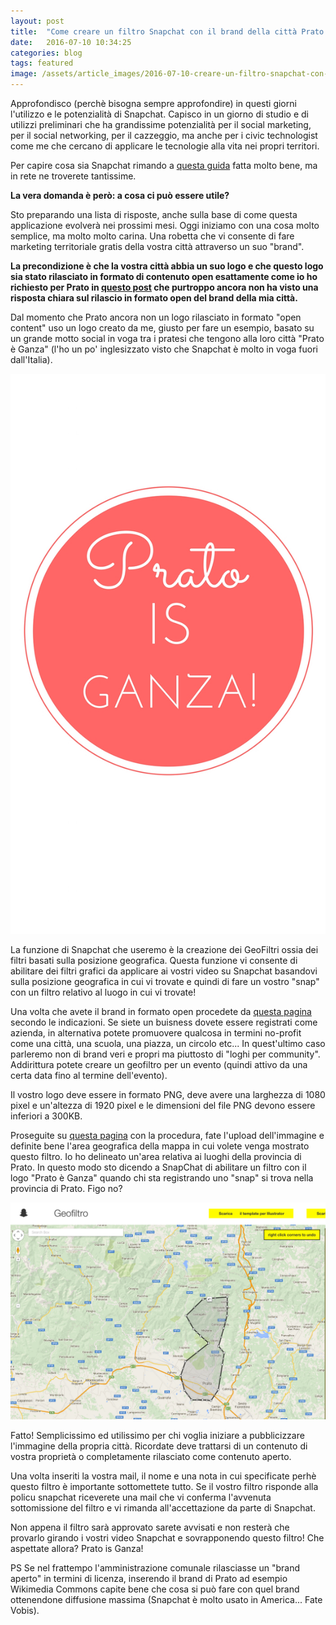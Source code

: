 ```yaml
---
layout: post
title:  "Come creare un filtro Snapchat con il brand della città Prato is Ganza"
date:   2016-07-10 10:34:25
categories: blog
tags: featured
image: /assets/article_images/2016-07-10-creare-un-filtro-snapchat-con-il-logo-brand-della-tua-citta/3.jpg
---
```


Approfondisco (perchè bisogna sempre approfondire) in questi giorni l'utilizzo e le potenzialità di Snapchat. Capisco in un giorno di studio e di utilizzi preliminari che ha grandissime potenzialità per il social marketing, per il social networking, per il cazzeggio, ma anche per i civic technologist come me che cercano di applicare le tecnologie alla vita nei propri territori.

Per capire cosa sia Snapchat rimando a [questa guida](http://it.wikihow.com/Usare-Snapchat) fatta molto bene, ma in rete ne troverete tantissime.

**La vera domanda è però: a cosa ci può essere utile?**

Sto preparando una lista di risposte, anche sulla base di come questa applicazione evolverà nei prossimi mesi. Oggi iniziamo con una cosa molto semplice, ma molto molto carina. Una robetta che vi consente di fare marketing territoriale gratis della vostra città attraverso un suo "brand".

**La precondizione è che la vostra città abbia un suo logo e che questo logo sia stato rilasciato in formato di contenuto open esattamente come io ho richiesto per Prato in [questo post](http://iltempe.github.io/blog/2016/05/26/come-mettere-il-logo-della-tua-citta-su-wikimedia-e-farne-bene-comune.html) che purtroppo ancora non ha visto una risposta chiara sul rilascio in formato open del brand della mia città.**

Dal momento che Prato ancora non un logo rilasciato in formato "open content" uso un logo creato da me, giusto per fare un esempio, basato su un grande motto social in voga tra i pratesi che tengono alla loro città "Prato è Ganza" (l'ho un po' inglesizzato visto che Snapchat è molto in voga fuori dall'Italia).

![il logo Prato is Ganza](/assets/article_images/2016-07-10-creare-un-filtro-snapchat-con-il-logo-brand-della-tua-citta/4.jpg)

La funzione di Snapchat che useremo è la creazione dei GeoFiltri ossia dei filtri basati sulla posizione geografica. Questa funzione vi consente di abilitare dei filtri grafici da applicare ai vostri video su Snapchat basandovi sulla posizione geografica in cui vi trovate e quindi di fare un vostro "snap" con un filtro relativo al luogo in cui vi trovate!

Una volta che avete il brand in formato open procedete da [questa pagina](https://www.snapchat.com/l/it-it/geofilters) secondo le indicazioni. Se siete un buisness dovete essere registrati come azienda, in alternativa potete promuovere qualcosa in termini no-profit come una città, una scuola, una piazza, un circolo etc... In quest'ultimo caso parleremo non di brand veri e propri ma piuttosto di "loghi per community". Addirittura potete creare un geofiltro per un evento (quindi attivo da una certa data fino al termine dell'evento).

Il vostro logo deve essere in formato PNG, deve avere una larghezza di 1080 pixel e un'altezza di 1920 pixel e le dimensioni del file PNG devono essere inferiori a 300KB.

Proseguite su [questa pagina](https://www.snapchat.com/l/it-it/geofilters/submit.html) con la procedura, fate l'upload dell'immagine e definite bene l'area geografica della mappa in cui volete venga mostrato questo filtro. Io ho delineato un'area relativa ai luoghi della provincia di Prato. In questo modo sto dicendo a SnapChat di abilitare un filtro con il logo "Prato è Ganza" quando chi sta registrando uno "snap" si trova nella provincia di Prato. Figo no?

![](/assets/article_images/2016-07-10-creare-un-filtro-snapchat-con-il-logo-brand-della-tua-citta/2.png)

Fatto! Semplicissimo ed utilissimo per chi voglia iniziare a pubblicizzare l'immagine della propria città. Ricordate deve trattarsi di un contenuto di vostra proprietà o completamente rilasciato come contenuto aperto.

Una volta inseriti la vostra mail, il nome e una nota in cui specificate perhè questo filtro è importante sottomettete tutto. Se il vostro filtro risponde alla policu snapchat riceverete una mail che vi conferma l'avvenuta sottomissione del filtro e vi rimanda all'accettazione da parte di Snapchat.

Non appena il filtro sarà approvato sarete avvisati e non resterà che provarlo girando i vostri video Snapchat e sovrapponendo questo filtro! Che aspettate allora?
Prato is Ganza!

PS Se nel frattempo l'amministrazione comunale rilasciasse un "brand aperto" in termini di licenza, inserendo il brand di Prato ad esempio Wikimedia Commons capite bene che cosa si può fare con quel brand ottenendone diffusione massima (Snapchat è molto usato in America... Fate Vobis).